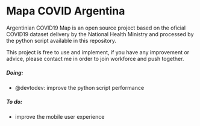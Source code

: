 # Mapa COVID Argentina

Argentinian COVID19 Map is an open source project based on the oficial COVID19 dataset delivery by the National Health Ministry and processed by the python script available in this repository.

This project is free to use and implement, if you have any improvement or advice, please contact me in order to join workforce and push together.

##### Doing:
- @devtodev: improve the python script performance
    
##### To do:
- improve the mobile user experience
